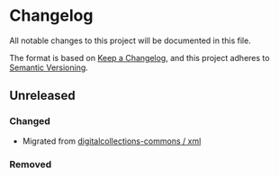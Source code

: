 # Changelog

All notable changes to this project will be documented in this file.

The format is based on [Keep a Changelog](https://keepachangelog.com/en/1.0.0/),
and this project adheres to [Semantic Versioning](https://semver.org/spec/v2.0.0.html).

## Unreleased

### Changed

- Migrated from [digitalcollections-commons / xml](https://github.com/dbmdz/digitalcollections-commons/tree/main/dc-commons-xml)

### Removed
